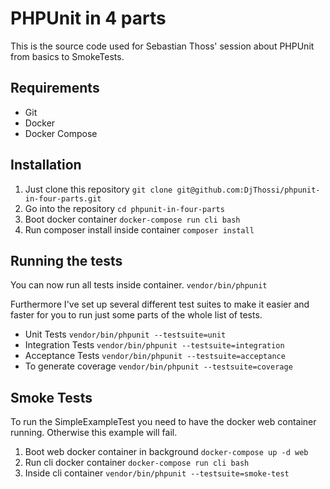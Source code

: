 # PHPUnit in 4 parts
This is the source code used for Sebastian Thoss' session about PHPUnit from basics to SmokeTests.

## Requirements
- Git
- Docker
- Docker Compose


## Installation
1. Just clone this repository 
`git clone git@github.com:DjThossi/phpunit-in-four-parts.git`
1. Go into the repository `cd phpunit-in-four-parts`
1. Boot docker container `docker-compose run cli bash`
1. Run composer install inside container `composer install`


## Running the tests
You can now run all tests inside container. `vendor/bin/phpunit`

Furthermore I've set up several different test suites to make it easier and faster for you to run just some parts of the whole list of tests.

- Unit Tests `vendor/bin/phpunit --testsuite=unit`  
- Integration Tests `vendor/bin/phpunit --testsuite=integration`  
- Acceptance Tests `vendor/bin/phpunit --testsuite=acceptance`
- To generate coverage `vendor/bin/phpunit --testsuite=coverage`  


## Smoke Tests

To run the SimpleExampleTest you need to have the docker web container running. Otherwise this example will fail.

1. Boot web docker container in background `docker-compose up -d web`
1. Run cli docker container `docker-compose run cli bash`
1. Inside cli container  `vendor/bin/phpunit --testsuite=smoke-test`
